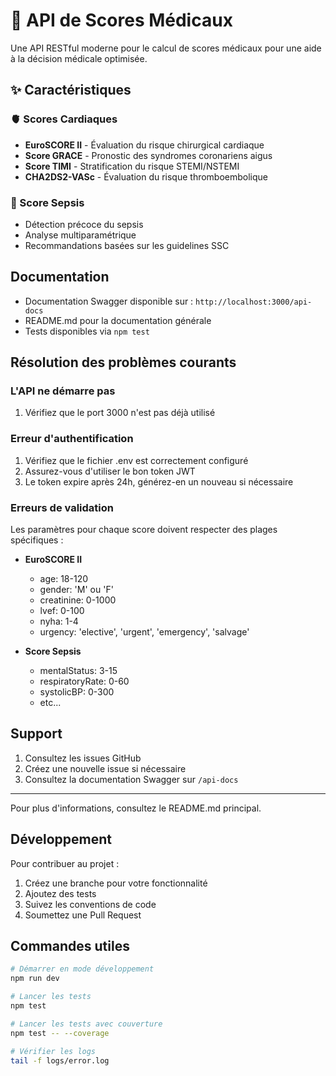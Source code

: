 # 🏥 API de Scores Médicaux

Une API RESTful moderne pour le calcul de scores médicaux pour une aide à la décision médicale optimisée.

## ✨ Caractéristiques

### 🫀 Scores Cardiaques
- **EuroSCORE II** - Évaluation du risque chirurgical cardiaque
- **Score GRACE** - Pronostic des syndromes coronariens aigus
- **Score TIMI** - Stratification du risque STEMI/NSTEMI
- **CHA2DS2-VASc** - Évaluation du risque thromboembolique

### 🦠 Score Sepsis
- Détection précoce du sepsis
- Analyse multiparamétrique
- Recommandations basées sur les guidelines SSC

## Documentation

- Documentation Swagger disponible sur : `http://localhost:3000/api-docs`
- README.md pour la documentation générale
- Tests disponibles via `npm test`

## Résolution des problèmes courants

### L'API ne démarre pas

1. Vérifiez que le port 3000 n'est pas déjà utilisé

### Erreur d'authentification

1. Vérifiez que le fichier .env est correctement configuré
2. Assurez-vous d'utiliser le bon token JWT
3. Le token expire après 24h, générez-en un nouveau si nécessaire

### Erreurs de validation

Les paramètres pour chaque score doivent respecter des plages spécifiques :

- **EuroSCORE II**
  - age: 18-120
  - gender: 'M' ou 'F'
  - creatinine: 0-1000
  - lvef: 0-100
  - nyha: 1-4
  - urgency: 'elective', 'urgent', 'emergency', 'salvage'

- **Score Sepsis**
  - mentalStatus: 3-15
  - respiratoryRate: 0-60
  - systolicBP: 0-300
  - etc...

## Support

1. Consultez les issues GitHub
2. Créez une nouvelle issue si nécessaire
3. Consultez la documentation Swagger sur `/api-docs`

---
Pour plus d'informations, consultez le README.md principal.

## Développement

Pour contribuer au projet :
1. Créez une branche pour votre fonctionnalité
2. Ajoutez des tests
3. Suivez les conventions de code
4. Soumettez une Pull Request

## Commandes utiles

```bash
# Démarrer en mode développement
npm run dev

# Lancer les tests
npm test

# Lancer les tests avec couverture
npm test -- --coverage

# Vérifier les logs
tail -f logs/error.log
```